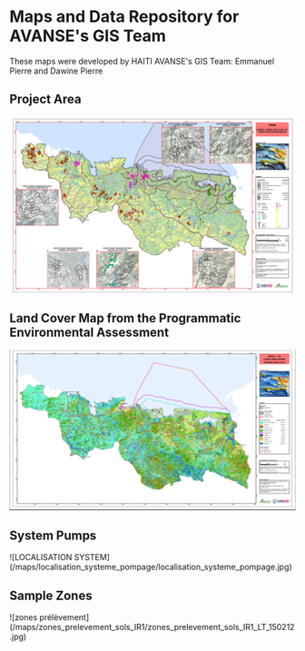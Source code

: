 # Maps and Data Repository for AVANSE's GIS Team
These maps were developed by HAITI AVANSE's GIS Team: Emmanuel Pierre and Dawine Pierre

## Project Area
![PROJECT AREA](maps/project_zone/projectarea.png)

## Land Cover Map from the Programmatic Environmental Assessment
![PROJECT AREA](maps/landcover/StudyAreaLandCover.png)

##  System Pumps
![LOCALISATION SYSTEM] (/maps/localisation_systeme_pompage/localisation_systeme_pompage.jpg)


## Sample Zones
![zones prélèvement] (/maps/zones_prelevement_sols_IR1/zones_prelevement_sols_IR1_LT_150212.jpg)
